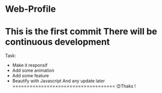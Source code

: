 # Web-Profile
This is the first commit
There will be continuous development
====================================
Task:
- Make it responsif
- Add some animation
- Add some feature
- Beautify with Javascript
And any update later
====================================
😊Thaks !
